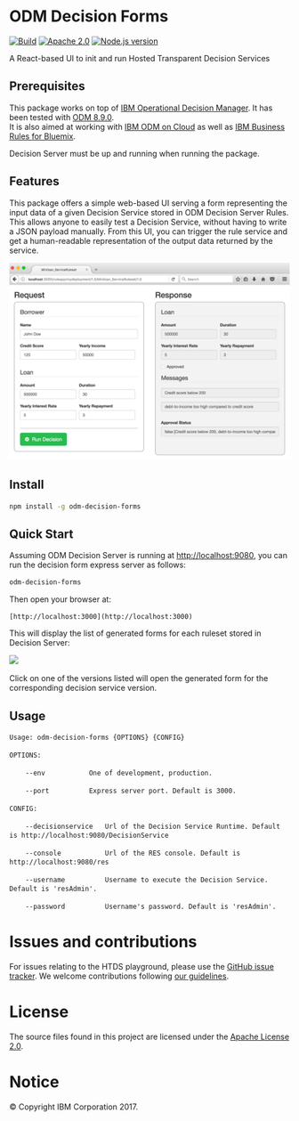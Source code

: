 # ODM Decision Forms

[![Build][travis-image]][travis-url]
[![Apache 2.0][license-badge]][LICENSE]
[![Node.js version][nodejs-badge]][nodejs]

A React-based UI to init and run Hosted Transparent Decision Services

## Prerequisites

This package works on top of [IBM Operational Decision Manager](http://www-03.ibm.com/software/products/en/odm). 
It has been tested with [ODM 8.9.0](https://www-01.ibm.com/common/ssi/cgi-bin/ssialias?infotype=OC&subtype=NA&htmlfid=897/ENUS5725-B69&appname=totalstorage#description).
<br>It is also aimed at working with [IBM ODM on Cloud](http://www-03.ibm.com/software/products/en/ibm-operational-decision-manager-on-cloud)
as well as [IBM Business Rules for Bluemix](https://console.bluemix.net/catalog/services/business-rules).

Decision Server must be up and running when running the package.

## Features

This package offers a simple web-based UI serving a form representing the input data of a given Decision Service stored in 
ODM Decision Server Rules.
This allows anyone to easily test a Decision Service, without having to write a JSON payload manually.
From this UI, you can trigger the rule service and get a human-readable representation of the output data returned by 
the service.

![Screenshots](./screenshots/screenshot.png)

## Install

```bash
npm install -g odm-decision-forms
```

## Quick Start

Assuming ODM Decision Server is running at [http://localhost:9080](http://localhost:9080), you can run the decision form
express server as follows:

```bash
odm-decision-forms
```

Then open your browser at:

    [http://localhost:3000](http://localhost:3000)

This will display the list of generated forms for each ruleset stored in Decision Server:

<img src="https://raw.githubusercontent.com/ODMDev/odm-decision-forms/master/screenshots/home.png" width="50%"></img>

Click on one of the versions listed will open the generated form for the corresponding decision service version.

## Usage

```
Usage: odm-decision-forms {OPTIONS} {CONFIG}

OPTIONS:

    --env           One of development, production.

    --port          Express server port. Default is 3000.

CONFIG:

    --decisionservice   Url of the Decision Service Runtime. Default is http://localhost:9080/DecisionService

    --console           Url of the RES console. Default is http://localhost:9080/res

    --username          Username to execute the Decision Service. Default is 'resAdmin'.

    --password          Username's password. Default is 'resAdmin'.

```

# Issues and contributions
For issues relating to the HTDS playground, please use the [GitHub issue tracker](../../issues).
We welcome contributions following [our guidelines](CONTRIBUTING.md).

# License
The source files found in this project are licensed under the [Apache License 2.0](LICENSE).

# Notice
© Copyright IBM Corporation 2017.

[travis-image]: https://img.shields.io/travis/ODMDev/odm-decision-forms/master.svg?label=build
[travis-url]: https://travis-ci.org/ODMDev/odm-decision-forms
[license-badge]: https://img.shields.io/badge/license-Apache%202.0-blue.svg
[license]: https://github.com/ODMDev/odm-decision-forms/blob/master/LICENSE
[nodejs-badge]: https://img.shields.io/badge/node->=%206.9-blue.svg
[nodejs]: https://nodejs.org/dist/latest-v6.x/docs/api/
[npm-badge]: https://img.shields.io/badge/npm->=%203.10.8-blue.svg
[npm]: https://docs.npmjs.com/
